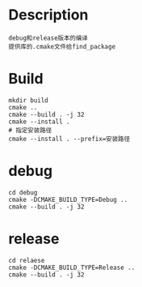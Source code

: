 # Description
```
debug和release版本的编译
提供库的.cmake文件给find_package
```

# Build
```
mkdir build
cmake ..
cmake --build . -j 32
cmake --install .
# 指定安装路径
cmake --install . --prefix=安装路径
```

# debug
```
cd debug
cmake -DCMAKE_BUILD_TYPE=Debug ..
cmake --build . -j 32
```
# release
```
cd relaese
cmake -DCMAKE_BUILD_TYPE=Release ..
cmake --build . -j 32
```